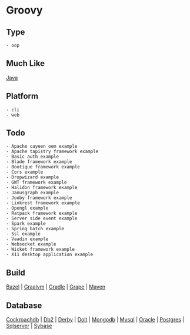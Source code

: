 # Groovy

## Type
	- oop
## Much Like
[Java](JAVA.md)
## Platform
	- cli
	- web
## Todo
	- Apache cayeen oem example
	- Apache tapistry framework example
	- Basic auth example
	- Blade framework example
	- Bootique framework example
	- Cors example
	- Dropwizard example
	- GWT framework example
	- Halidon framework example
	- Janusgraph example
	- Jooby framework example
	- Linkrest framework example
	- Opengl example
	- Ratpack framework example
	- Server side event example
	- Spark example
	- Spring batch example
	- Ssl example
	- Vaadin example
	- Websocket example
	- Wicket framework example
	- X11 desktop application example
## Build
[Bazel](https://github.com/bearddan2000?tab=repositories&q=groovy+bazel&type=&language=&sort=) | [Graalvm](https://github.com/bearddan2000?tab=repositories&q=groovy+graalvm&type=&language=&sort=) | [Gradle](https://github.com/bearddan2000?tab=repositories&q=groovy+gradle&type=&language=&sort=) | [Grape](https://github.com/bearddan2000?tab=repositories&q=groovy+grape&type=&language=&sort=) | [Maven](https://github.com/bearddan2000?tab=repositories&q=groovy+maven&type=&language=&sort=)
## Database
[Cockroachdb](https://github.com/bearddan2000?tab=repositories&q=groovy+cockroachdb&type=&language=&sort=) | [Db2](https://github.com/bearddan2000?tab=repositories&q=groovy+db2&type=&language=&sort=) | [Derby](https://github.com/bearddan2000?tab=repositories&q=groovy+derby&type=&language=&sort=) | [Dolt](https://github.com/bearddan2000?tab=repositories&q=groovy+dolt&type=&language=&sort=) | [Mongodb](https://github.com/bearddan2000?tab=repositories&q=groovy+mongodb&type=&language=&sort=) | [Mysql](https://github.com/bearddan2000?tab=repositories&q=groovy+mysql&type=&language=&sort=) | [Oracle](https://github.com/bearddan2000?tab=repositories&q=groovy+oracle&type=&language=&sort=) | [Postgres](https://github.com/bearddan2000?tab=repositories&q=groovy+postgres&type=&language=&sort=) | [Sqlserver](https://github.com/bearddan2000?tab=repositories&q=groovy+sqlserver&type=&language=&sort=) | [Sybase](https://github.com/bearddan2000?tab=repositories&q=groovy+sybase&type=&language=&sort=)
